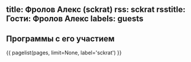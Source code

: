 title: Фролов Алекс (sckrat)
rss: sckrat
rsstitle: Гости: Фролов Алекс
labels: guests
---

## Программы с его участием

{{ pagelist(pages, limit=None, label='sckrat') }}
